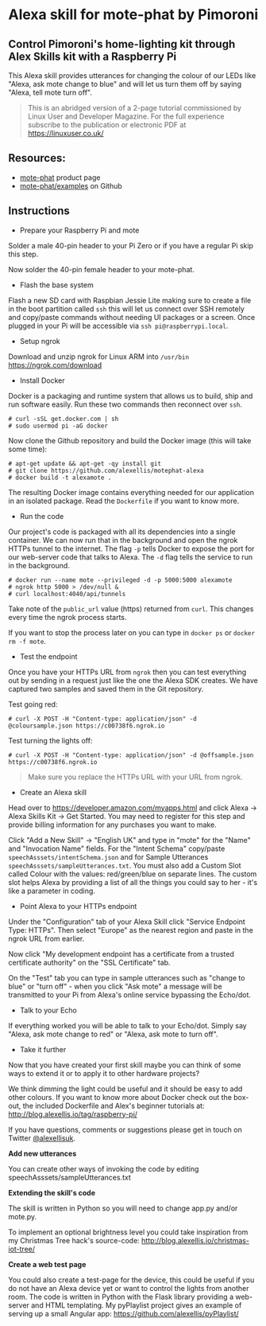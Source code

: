 # Alexa skill for mote-phat by Pimoroni

## Control Pimoroni's home-lighting kit through Alex Skills kit with a Raspberry Pi

This Alexa skill provides utterances for changing the colour of our LEDs like "Alexa, ask mote change to blue" and will let us turn them off by saying "Alexa, tell mote turn off".

> This is an abridged version of a 2-page tutorial commissioned by Linux User and Developer Magazine. For the full experience subscribe to the publication or electronic PDF at https://linuxuser.co.uk/

## Resources:

* [mote-phat](https://shop.pimoroni.com/products/mote-phat) product page
* [mote-phat/examples](https://github.com/pimoroni/mote-phat/tree/master/examples) on Github

## Instructions

* Prepare your Raspberry Pi and mote

Solder a male 40-pin header to your Pi Zero or if you have a regular Pi skip this step.

Now solder the 40-pin female header to your mote-phat.

* Flash the base system

Flash a new SD card with Raspbian Jessie Lite making sure to create a file in the boot partition called `ssh` this will let us connect over SSH remotely and copy/paste commands without needing UI packages or a screen. Once plugged in your Pi will be accessible via `ssh pi@raspberrypi.local`.

* Setup ngrok

Download and unzip ngrok for Linux ARM into `/usr/bin` https://ngrok.com/download

* Install Docker

Docker is a packaging and runtime system that allows us to build, ship and run software easily. Run these two commands then reconnect over `ssh`.

```
# curl -sSL get.docker.com | sh
# sudo usermod pi -aG docker
```

Now clone the Github repository and build the Docker image (this will take some time):

```
# apt-get update && apt-get -qy install git
# git clone https://github.com/alexellis/motephat-alexa
# docker build -t alexamote .
```

The resulting Docker image contains everything needed for our application in an isolated package. Read the `Dockerfile` if you want to know more.

* Run the code

Our project's code is packaged with all its dependencies into a single container. We can now run that in the background and open the ngrok HTTPs tunnel to the internet. The flag `-p` tells Docker to expose the port for our web-server code that talks to Alexa. The `-d` flag tells the service to run in the background.

```
# docker run --name mote --privileged -d -p 5000:5000 alexamote
# ngrok http 5000 > /dev/null &
# curl localhost:4040/api/tunnels
```

Take note of the `public_url` value (https) returned from `curl`. This changes every time the ngrok process starts.

If you want to stop the process later on you can type in `docker ps` or `docker rm -f mote`.

* Test the endpoint


Once you have your HTTPs URL from `ngrok` then you can test everything out by sending in a request just like the one the Alexa SDK creates. We have captured two samples and saved them in the Git repository.

Test going red:

```
# curl -X POST -H "Content-type: application/json" -d @coloursample.json https://c00738f6.ngrok.io
```

Test turning the lights off:

```
# curl -X POST -H "Content-type: application/json" -d @offsample.json https://c00738f6.ngrok.io
```

> Make sure you replace the HTTPs URL with your URL from ngrok.

* Create an Alexa skill

Head over to https://developer.amazon.com/myapps.html and click Alexa -> Alexa Skills Kit -> Get Started. You may need to register for this step and provide billing information for any purchases you want to make.

Click "Add a New Skill" -> "English UK" and type in "mote" for the "Name" and "Invocation Name" fields. For the "Intent Schema" copy/paste `speechAsssets/intentSchema.json` and for Sample Utterances `speechAsssets/sampleUtterances.txt`. You must also add a Custom Slot called Colour with the values: red/green/blue on separate lines. The custom slot helps Alexa by providing a list of all the things you could say to her - it's like a parameter in coding.

* Point Alexa to your HTTPs endpoint

Under the "Configuration" tab of your Alexa Skill click "Service Endpoint Type: HTTPs". Then select "Europe" as the nearest region and paste in the ngrok URL from earlier.

Now click "My development endpoint has a certificate from a trusted certificate authority" on the "SSL Certificate" tab.

On the "Test" tab you can type in sample utterances such as "change to blue" or "turn off" - when you click "Ask mote" a message will be transmitted to your Pi from Alexa's online service bypassing the Echo/dot.

* Talk to your Echo

If everything worked you will be able to talk to your Echo/dot. Simply say "Alexa, ask mote change to red" or "Alexa, ask mote to turn off".

* Take it further

Now that you have created your first skill maybe you can think of some ways to extend it or to apply it to other hardware projects?

We think dimming the light could be useful and it should be easy to add other colours. If you want to know more about Docker check out the box-out, the included Dockerfile and Alex's beginner tutorials at: http://blog.alexellis.io/tag/raspberry-pi/

If you have questions, comments or suggestions please get in touch on Twitter [@alexellisuk](https://twitter.com/@alexellisuk).

**Add new utterances**

You can create other ways of invoking the code by editing speechAsssets/sampleUtterances.txt

**Extending the skill's code**

The skill is written in Python so you will need to change app.py and/or mote.py.

To implement an optional brightness level you could take inspiration from my Christmas Tree hack's source-code: http://blog.alexellis.io/christmas-iot-tree/

**Create a web test page**

You could also create a test-page for the device, this could be useful if you do not have an Alexa device yet or want to control the lights from another room. The code is written in Python with the Flask library providing a web-server and HTML templating. My pyPlaylist project gives an example of serving up a small Angular app: https://github.com/alexellis/pyPlaylist/
